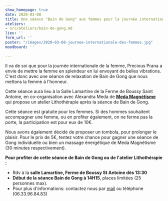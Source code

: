 ```yaml
---
show_homepage: true
date: 2020-03-08
title: Une séance "Bain de Gong" aux femmes pour la journée internationale des femmes
ateliers:
- src/ateliers/bain-de-gong.md
lieu: ''
form_url: ''
poster: "/images/2020-03-08-journee-internationale-des-femmes.jpg"
moodboard: ''

---
```


Il va de soi que pour la journée internationale de la femme, Precious Prana a envie de mettre la femme en splendeur en lui envoyant de belles vibrations. C'est donc avec une séance de relaxation de Bain de Gong que nous mettons la femme à l'honneur. 

Cette séance aura lieu à la Salle Lamartine de la Ferme de Boussy Saint Antoine, en co-organisation avec Alexandra Meda de [**Meda Magnétisme**](https://precious-prana.us20.list-manage.com/track/click?u=64d6a5d02938e72e0aef9ac0b&id=2f8947dab4&e=fdccb6ef76) qui propose un atelier Lithothérapie après la séance de Bain de Gong.  
   
 Cette séance est gratuite pour les femmes. Si des hommes souhaitent accompagner une femme, ou en profiter également, on ne ferme pas la porte, la participation est pour eux de 10€.  
   
 Nous avons également décidé de proposer un tombola, pour prolonger le plaisir. Pour le prix de 5€, tentez votre chance pour gagner une séance de Gong individuelle ou bien un massage énergétique de Meda Magnétisme (30 minutes respectivement). 

**Pour profiter de cette séance de Bain de Gong ou de l'atelier Lithothérapie :**

* Rdv à la **salle Lamartine, Ferme de Boussy St Antoine dès 13:30**
* **Début de la séance Bain de Gong à 14H15**, places limitées (25 personnes max).
* Pour plus d'informations: contactez nous par [mail](mailto:contact@precious-prana.com?subject=Journ%C3%A9e%20de%20la%20femme%20-%20s%C3%A9ance%20Bain%20Gong) ou téléphone (06.33.96.84.83)